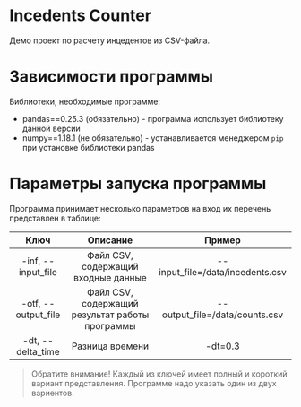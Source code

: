 # Incedents Counter

Демо проект по расчету инцедентов из CSV-файла.


# Зависимости программы

Библиотеки, необходимые программе:

- pandas==0.25.3 (обязательно) - программа использует библиотеку данной версии
- numpy==1.18.1 (не обязательно) - устанавливается менеджером `pip` при установке библиотеки pandas


# Параметры запуска программы

Программа принимает несколько параметров на вход их перечень представлен в таблице:

|         Ключ        |                     Описание                    |              Пример              |
|:-------------------:|:-----------------------------------------------:|:--------------------------------:|
| -inf, --input_file  | Файл CSV, содержащий входные данные             | --input_file=/data/incedents.csv |
| -otf, --output_file | Файл CSV, содержащий результат работы программы | --output_file=/data/counts.csv   |
| -dt,  --delta_time  | Разница времени                                 | -dt=0.3                          |

> Обратите внимание! Каждый из ключей имеет полный и короткий вариант представления. 
Программе надо указать один из двух вариентов.